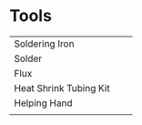# Tools



|                        |   |   |
| ---------------------- | - | - |
| Soldering Iron         |   |   |
| Solder                 |   |   |
| Flux                   |   |   |
| Heat Shrink Tubing Kit |   |   |
| Helping Hand           |   |   |
|                        |   |   |
